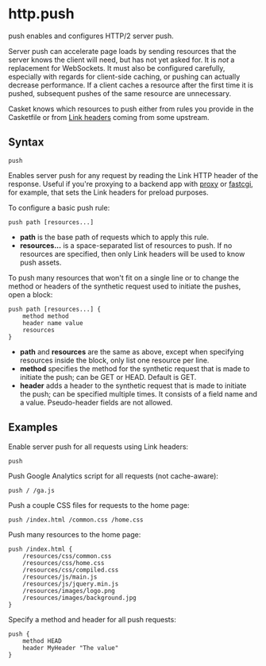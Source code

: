 # http.push

push enables and configures HTTP/2 server push.

Server push can accelerate page loads by sending resources that the server knows the client will need, but has not yet
asked for. It is *not* a replacement for WebSockets. It must also be configured carefully, especially with regards for
client-side caching, or pushing can actually decrease performance. If a client caches a resource after the first time it
is pushed, subsequent pushes of the same resource are unnecessary.

Casket knows which resources to push either from rules you provide in the Casketfile or from [Link
headers](https://w3c.github.io/preload/#server-push-http-2) coming from some upstream.

## Syntax

``` casketfile
push
```

Enables server push for any request by reading the Link HTTP header of the response. Useful if you're proxying to a
backend app with [proxy](/proxy) or [fastcgi](/fastcgi), for example, that sets the Link headers for preload purposes.

To configure a basic push rule:

``` casketfile
push path [resources...]
```

-   **path** is the base path of requests which to apply this rule.
-   **resources...** is a space-separated list of resources to push. If no resources are specified, then only Link
    headers will be used to know push assets.

To push many resources that won't fit on a single line or to change the method or headers of the synthetic request used
to initiate the pushes, open a block:

``` casketfile
push path [resources...] {
    method method
    header name value
    resources
}
```

-   **path** and **resources** are the same as above, except when specifying resources inside the block, only list one
    resource per line.
-   **method** specifies the method for the synthetic request that is made to initiate the push; can be GET or HEAD.
    Default is GET.
-   **header** adds a header to the synthetic request that is made to initiate the push; can be specified multiple
    times. It consists of a field name and a value. Pseudo-header fields are not allowed.

## Examples

Enable server push for all requests using Link headers:

``` casketfile
push
```

Push Google Analytics script for all requests (not cache-aware):

``` casketfile
push / /ga.js
```

Push a couple CSS files for requests to the home page:

``` casketfile
push /index.html /common.css /home.css
```

Push many resources to the home page:

``` casketfile
push /index.html {
    /resources/css/common.css
    /resources/css/home.css
    /resources/css/compiled.css
    /resources/js/main.js
    /resources/js/jquery.min.js
    /resources/images/logo.png
    /resources/images/background.jpg
}
```

Specify a method and header for all push requests:

``` casketfile
push {
    method HEAD
    header MyHeader "The value"
}
```
